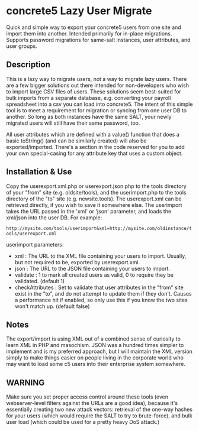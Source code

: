 concrete5 Lazy User Migrate
=========================

Quick and simple way to export your concrete5 users from one site and import them into another. Intended primarily for in-place migrations. Supports password migrations for same-salt instances, user attributes, and user groups.

Description
-----------
This is a lazy way to migrate users, not a way to migrate lazy users. There are a few bigger solutions out there intended for non-developers who wish to import large CSV files of users. These solutions seem best-suited for bulk imports from a separate database, e.g. converting your payroll spreadsheet into a csv you can load into concrete5. The intent of this simple tool is to meet a requirement for migration or syncing from one user DB to another. So long as both instances have the same SALT, your newly migrated users will still have their same password, too.

All user attributes which are defined with a value() function that does a basic toString() (and can be similarly created) will also be exported/imported. There's a section in the code reserved for you to add your own special-casing for any attribute key that uses a custom object.

Installation & Use
------------------
Copy the userexport.xml.php or userexport.json.php to the tools directory of your "from" site (e.g. oldsite/tools), and the userimport.php to the tools directory of the "to" site (e.g. newsite.tools). The userexport.xml can be retrieved directly, if you wish to save it somewhere else. The userimport takes the URL passed in the 'xml' or 'json' parameter, and loads the xml/json into the user DB. For example:

`http://mysite.com/tools/userimport&xml=http://mysite.com/oldinstance/tools/userexport.xml`

userimport parameters:
* xml : The URL to the XML file containing your users to import. Usually, but not required to be, exported by userexport.xml.
* json : The URL to the JSON file containing your users to import.
* validate : 1 to mark all created users as valid, 0 to require they be validated. (default 1)
* checkAttributes : Set to validate that user attributes in the "from" site exist in the "to", and do not attempt to update them if they don't. Causes a performance hit if enabled, so only use this if you know the two sites won't match up. (default false)

Notes
-----
The export/import is using XML out of a combined sense of curiosity to learn XML in PHP and masochism. JSON was a hundred times simpler to implement and is my preferred approach, but I will maintain the XML version simply to make things easier on people living in the corporate world who may want to load some c5 users into their enterprise system somewhere.

WARNING
-------
Make sure you set proper access control around these tools (even webserver-level filters against the URLs are a good idea), because it's essentially creating two new attack vectors: retrieval of the one-way hashes for your users (which would require the SALT to try to brute-force), and bulk user load (which could be used for a pretty heavy DoS attack.)

